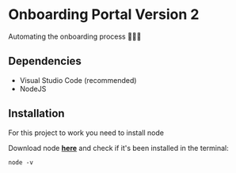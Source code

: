 # Onboarding Portal Version 2
Automating the onboarding process 🧑‍🤝‍🧑

## Dependencies
* Visual Studio Code (recommended)
* NodeJS

## Installation
For this project to work you need to install node

Download node **[here](https://nodejs.org/en/download/)** and check if it's been installed in the terminal:
```
node -v
```

